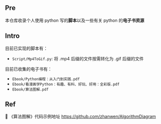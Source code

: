 ## Pre

本仓库收录个人使用 python 写的**脚本**以及一些有关 python 的**电子书资源**

## Intro

目前已实现的脚本有：

- `Script/Mp4ToGif.py`: 将 .mp4 后缀的文件按需转化为 .gif 后缀的文件 

目前已收集的电子书有：

- `Ebook/Python编程：从入门到实践.pdf`
- `Ebook/看漫画学Python：有趣、有料、好玩、好用：全彩版.pdf`
- `Ebook/算法图解.pdf`

## Ref

:link: 《算法图解》代码示例地址 <https://github.com/zhanwen/AlgorithmDiagram>
